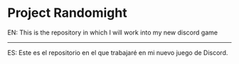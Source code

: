 # Project Randomight

EN:
This is the repository in which I will work into my new discord game 

-------------------------------------------------------------------------

ES:
Este es el repositorio en el que trabajaré en mi nuevo juego de Discord.
